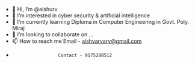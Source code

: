 - 👋 Hi, I’m @aishurv
- 👀 I’m interested in cyber security & artificial intelligence
- 🌱 I’m currently learning Diploma in Computer Engineering in Govt. Poly. Miraj
- 💞️ I’m looking to collaborate on ...
- 📫 How to reach me  Email - aishvaryarv@gmail.com
-                      Contact - 9175288512

<!---
aishurv/aishurv is a ✨ special ✨ repository because its `README.md` (this file) appears on your GitHub profile.
You can click the Preview link to take a look at your changes.
--->
